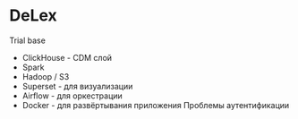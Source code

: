 # DeLex
Trial base

* ClickHouse - CDM слой
* Spark
* Hadoop / S3
* Superset - для визуализации
* Airflow - для оркестрации
* Docker - для развёртывания приложения
Проблемы аутентификации
